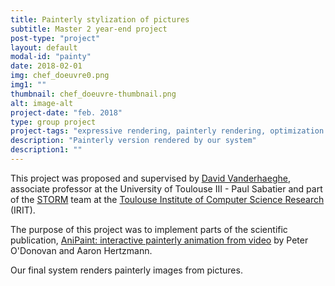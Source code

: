 ```yaml
---
title: Painterly stylization of pictures
subtitle: Master 2 year-end project
post-type: "project"
layout: default
modal-id: "painty"
date: 2018-02-01
img: chef_doeuvre0.png
img1: ""
thumbnail: chef_doeuvre-thumbnail.png
alt: image-alt
project-date: "feb. 2018"
type: group project
project-tags: "expressive rendering, painterly rendering, optimization problem, image processing"
description: "Painterly version rendered by our system"
description1: ""
---
```


This project was proposed and supervised by [David Vanderhaeghe](http://www.dlyr.fr/stuff/), associate professor at the University of Toulouse III - Paul Sabatier and part of the [STORM](https://www.irit.fr/STORM/site/) team at the [Toulouse Institute of Computer Science Research](https://www.irit.fr/?lang=en) (IRIT).

The purpose of this project was to implement parts of the scientific publication, [AniPaint: interactive painterly animation from video](http://www.dgp.toronto.edu/~donovan/anipaint/) by Peter O'Donovan and Aaron Hertzmann.

Our final system renders painterly images from pictures.
